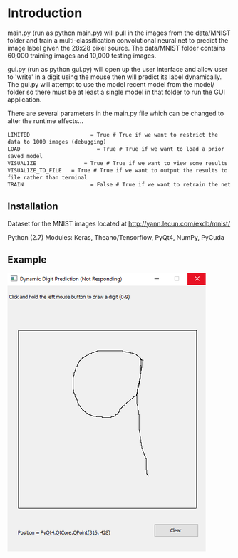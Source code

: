 # Introduction
main.py (run as python main.py) will pull in the images from the data/MNIST folder and train a multi-classification convolutional neural net to predict the image label given the 28x28 pixel source. The data/MNIST folder contains 60,000 training images and 10,000 testing images.

gui.py (run as python gui.py) will open up the user interface and allow user to 'write' in a digit using the mouse then will predict its label dynamically.  The gui.py will attempt to use the model recent model from the model/ folder so there must be at least a single model in that folder to run the GUI application. 

There are several parameters in the main.py file which can be changed to alter the runtime effects...


    LIMITED 			      = True # True if we want to restrict the data to 1000 images (debugging)
    LOAD 				        = True # True if we want to load a prior saved model
    VISUALIZE 			    = True # True if we want to view some results 
    VISUALIZE_TO_FILE 	= True # True if we want to output the results to file rather than terminal
    TRAIN 				      = False # True if we want to retrain the net


## Installation

Dataset for the MNIST images located at http://yann.lecun.com/exdb/mnist/

Python (2.7) Modules: Keras, Theano/Tensorflow, PyQt4, NumPy, PyCuda

## Example
![Alt text](https://github.com/bfaure/Dynamic-Digit-Recognition/blob/master/data/screenshot_1.png)


